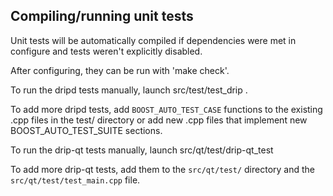 Compiling/running unit tests
------------------------------------

Unit tests will be automatically compiled if dependencies were met in configure
and tests weren't explicitly disabled.

After configuring, they can be run with 'make check'.

To run the dripd tests manually, launch src/test/test_drip .

To add more dripd tests, add `BOOST_AUTO_TEST_CASE` functions to the existing
.cpp files in the test/ directory or add new .cpp files that
implement new BOOST_AUTO_TEST_SUITE sections.

To run the drip-qt tests manually, launch src/qt/test/drip-qt_test

To add more drip-qt tests, add them to the `src/qt/test/` directory and
the `src/qt/test/test_main.cpp` file.
